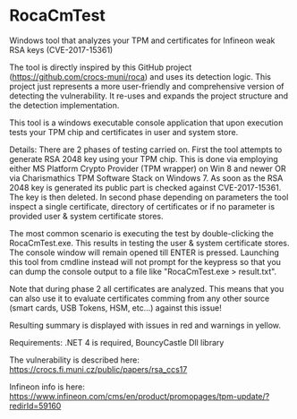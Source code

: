 # RocaCmTest
Windows tool that analyzes your TPM and certificates for Infineon weak RSA keys (CVE-2017-15361) 

The tool is directly inspired by this GitHub project (https://github.com/crocs-muni/roca) and uses its detection logic. This project just represents a more user-friendly and comprehensive version of detecting the vulnerability. It re-uses and expands the project structure and the detection implementation.

This tool is a windows executable console application that upon execution tests your TPM chip and certificates in user and system store.  

Details:
There are 2 phases of testing carried on. First the tool attempts to generate RSA 2048 key using your TPM chip. This is done via employing either MS Platform Crypto Provider (TPM wrapper) on Win 8 and newer OR via Charismathics TPM Software Stack on Windows 7. As soon as the RSA 2048 key is generated its public part is checked against CVE-2017-15361. The key is then deleted. In second phase depending on parameters the tool inspect a single certificate, directory of certificates or if no parameter is provided user & system certificate stores. 

The most common scenario is executing the test by double-clicking the RocaCmTest.exe. This results in testing the user & system certificate stores. The console window will remain opened till ENTER is pressed. Launching this tool from cmdline instead will not prompt for the keypress so that you can dump the console output to a file like "RocaCmTest.exe > result.txt". 

Note that during phase 2 all certificates are analyzed. This means that you can also use it to evaluate certificates comming from any other source (smart cards, USB Tokens, HSM, etc...) against this issue! 

Resulting summary is displayed with issues in red and warnings in yellow.

Requirements: .NET 4 is required, BouncyCastle Dll library

The vulnerability is described here: https://crocs.fi.muni.cz/public/papers/rsa_ccs17

Infineon info is here: https://www.infineon.com/cms/en/product/promopages/tpm-update/?redirId=59160
